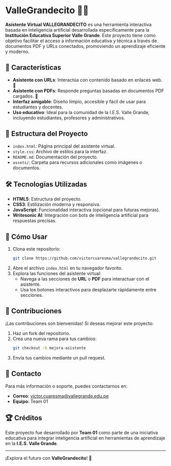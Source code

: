 # ValleGrandecito 🌄🤖

**Asistente Virtual VALLEGRANDECITO** es una herramienta interactiva basada en inteligencia artificial desarrollada específicamente para la **Institución Educativa Superior Valle Grande**. Este proyecto tiene como objetivo facilitar el acceso a información educativa y técnica a través de documentos PDF y URLs conectados, promoviendo un aprendizaje eficiente y moderno.

## 🚀 Características

- **Asistente con URLs**: Interactúa con contenido basado en enlaces web. 🔗
- **Asistente con PDFs**: Responde preguntas basadas en documentos PDF cargados. 📄
- **Interfaz amigable**: Diseño limpio, accesible y fácil de usar para estudiantes y docentes.
- **Uso educativo**: Ideal para la comunidad de la I.E.S. Valle Grande, incluyendo estudiantes, profesores y administrativos.

## 📂 Estructura del Proyecto

- `index.html`: Página principal del asistente virtual.
- `style.css`: Archivo de estilos para la interfaz.
- `README.md`: Documentación del proyecto.
- `assets/`: Carpeta para recursos adicionales como imágenes o documentos.

## 🛠️ Tecnologías Utilizadas

- **HTML5**: Estructura del proyecto.
- **CSS3**: Estilización moderna y responsiva.
- **JavaScript**: Funcionalidad interactiva (opcional para futuras mejoras).
- **Writesonic AI**: Integración con bots de inteligencia artificial para respuestas precisas.

## 📖 Cómo Usar

1. Clona este repositorio:
   ```bash
   git clone https://github.com/victorcuaresma/vallegrandecito.git
   ```
2. Abre el archivo `index.html` en tu navegador favorito.
3. Explora las funciones del asistente virtual:
   - Navega a las secciones de **URL** o **PDF** para interactuar con el asistente.
   - Usa los botones interactivos para desplazarte rápidamente entre secciones.

## 🌟 Contribuciones

¡Las contribuciones son bienvenidas! Si deseas mejorar este proyecto:
1. Haz un fork del repositorio.
2. Crea una nueva rama para tus cambios:
   ```bash
   git checkout -b mejora-asistente
   ```
3. Envía tus cambios mediante un pull request.

## 📧 Contacto

Para más información o soporte, puedes contactarnos en:
- **Correo**: [victor.cuaresma@vallegrande.edu.pe](mailto:victor.cuaresma@vallegrande.edu.pe)
- **Equipo**: Team 01

## 🏆 Créditos

Este proyecto fue desarrollado por **Team 01** como parte de una iniciativa educativa para integrar inteligencia artificial en herramientas de aprendizaje en la **I.E.S. Valle Grande**.

---
¡Explora el futuro con **ValleGrandecito**! 🌟
